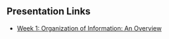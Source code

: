 ## Presentation Links

- [Week 1: Organization of Information: An Overview](https://manika-lamba.github.io/LIS5043/Week-1/#/title-slide)
